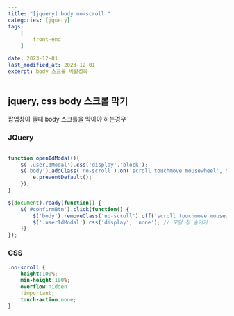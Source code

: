 ```yaml
---
title: "[jquery] body no-scroll "
categories: [jquery]
tags:
    [
        front-end
    ]

date: 2023-12-01
last_modified_at: 2023-12-01
excerpt: body 스크롤 비활성화
---
```


## jquery, css body 스크롤 막기

팝업창이 뜰때 body 스크롤을 막아야 하는경우

### JQuery

```javascript

function openIdModal(){
	$('.userIdModal').css('display','block');
	$('body').addClass('no-scroll').on('scroll touchmove mousewheel', function(e){
		e.preventDefault();
	});
}

$(document).ready(function() {
    $('#confirmBtn').click(function() {
		$('body').removeClass('no-scroll').off('scroll touchmove mousewheel');
        $('.userIdModal').css('display', 'none'); // 모달 창 숨기기
    });
});

```

### CSS

```css
.no-scroll {
    height:100%; 
    min-height:100%; 
    overflow:hidden 
    !important; 
    touch-action:none;
}
```